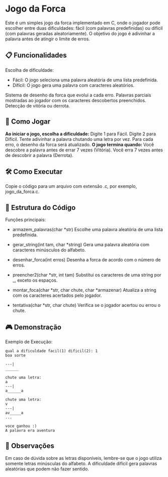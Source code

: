 # Jogo da Forca
Este é um simples jogo da forca implementado em C, onde o jogador pode escolher entre duas dificuldades: fácil (com palavras predefinidas) ou difícil (com palavras geradas aleatoriamente). O objetivo do jogo é adivinhar a palavra antes de atingir o limite de erros.

## 📋 Funcionalidades
Escolha de dificuldade:
- Fácil: O jogo seleciona uma palavra aleatória de uma lista predefinida.
- Difícil: O jogo gera uma palavra com caracteres aleatórios.
  
Sistema de desenho da forca que evolui a cada erro.
Palavras parciais mostradas ao jogador com os caracteres descobertos preenchidos.
Detecção de vitória ou derrota.

## 🚀 Como Jogar
**Ao iniciar o jogo, escolha a dificuldade:**
Digite 1 para Fácil.
Digite 2 para Difícil.
Tente adivinhar a palavra chutando uma letra por vez.
Para cada erro, o desenho da forca será atualizado.
**O jogo termina quando:**
Você descobre a palavra antes de errar 7 vezes (Vitória).
Você erra 7 vezes antes de descobrir a palavra (Derrota).

## 🛠️ Como Executar
Copie o código para um arquivo com extensão .c, por exemplo, jogo_da_forca.c.

## 📂 Estrutura do Código
Funções principais:
- armazem_palavras(char *str)
Escolhe uma palavra aleatória de uma lista predefinida.

- gerar_string(int tam, char *string)
Gera uma palavra aleatória com caracteres minúsculos do alfabeto.

- desenhar_forca(int erros)
Desenha a forca de acordo com o número de erros.

- preencher2(char *str, int tam)
Substitui os caracteres de uma string por _, exceto os espaços.

- montar_foca(char *str, char chute, char *armazenar)
Atualiza a string com os caracteres acertados pelo jogador.

- tentativa(char *str, char chute)
Verifica se o jogador acertou ou errou o chute.

## 🎮 Demonstração
Exemplo de Execução:
```
qual a dificuldade facil(1) dificil(2): 1
boa sorte

---|
______

chute uma letra:
a
---|
a______a

chute uma letra:
v
---|
av_____a
...

voce ganhou :)
A palavra era aventura
```

## 📌 Observações
Em caso de dúvida sobre as letras disponíveis, lembre-se que o jogo utiliza somente letras minúsculas do alfabeto.
A dificuldade difícil gera palavras aleatórias que podem não fazer sentido.
